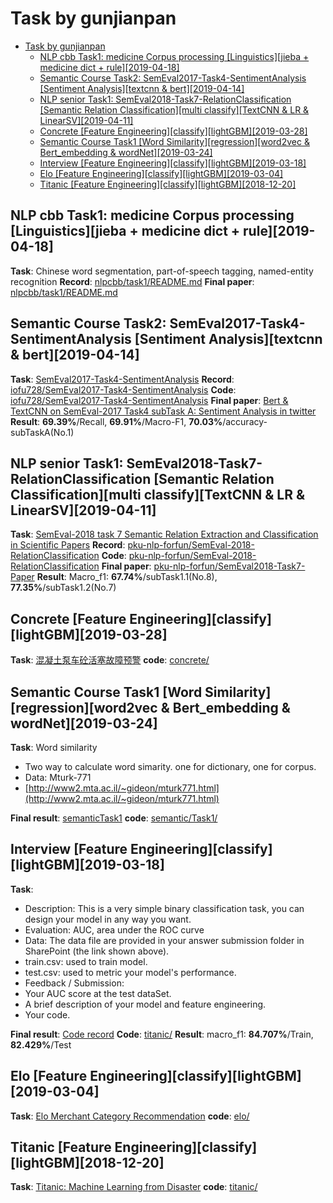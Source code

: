 # Task by gunjianpan

- [Task by gunjianpan](#task-by-gunjianpan)
  - [NLP cbb Task1: medicine Corpus processing [Linguistics][jieba + medicine dict + rule][2019-04-18]](#nlp-cbb-task1-medicine-corpus-processing-linguisticsjieba--medicine-dict--rule2019-04-18)
  - [Semantic Course Task2: SemEval2017-Task4-SentimentAnalysis [Sentiment Analysis][textcnn & bert][2019-04-14]](#semantic-course-task2-semeval2017-task4-sentimentanalysis-sentiment-analysistextcnn--bert2019-04-14)
  - [NLP senior Task1: SemEval2018-Task7-RelationClassification [Semantic Relation Classification][multi classify][TextCNN & LR & LinearSV][2019-04-11]](#nlp-senior-task1-semeval2018-task7-relationclassification-semantic-relation-classificationmulti-classifytextcnn--lr--linearsv2019-04-11)
  - [Concrete [Feature Engineering][classify][lightGBM][2019-03-28]](#concrete-feature-engineeringclassifylightgbm2019-03-28)
  - [Semantic Course Task1 [Word Similarity][regression][word2vec & Bert_embedding & wordNet][2019-03-24]](#semantic-course-task1-word-similarityregressionword2vec--bertembedding--wordnet2019-03-24)
  - [Interview [Feature Engineering][classify][lightGBM][2019-03-18]](#interview-feature-engineeringclassifylightgbm2019-03-18)
  - [Elo [Feature Engineering][classify][lightGBM][2019-03-04]](#elo-feature-engineeringclassifylightgbm2019-03-04)
  - [Titanic [Feature Engineering][classify][lightGBM][2018-12-20]](#titanic-feature-engineeringclassifylightgbm2018-12-20)

## NLP cbb Task1: medicine Corpus processing [Linguistics][jieba + medicine dict + rule][2019-04-18]

**Task**: Chinese word segmentation, part-of-speech tagging, named-entity recognition
**Record**: [nlpcbb/task1/README.md](https://github.com/iofu728/Task/tree/master/nlpcbb/task1)
**Final paper**: [nlpcbb/task1/README.md](https://github.com/iofu728/Task/tree/master/nlpcbb/task1)

## Semantic Course Task2: SemEval2017-Task4-SentimentAnalysis [Sentiment Analysis][textcnn & bert][2019-04-14]

**Task**: [SemEval2017-Task4-SentimentAnalysis](http://alt.qcri.org/semeval2017/task4/)
**Record**: [iofu728/SemEval2017-Task4-SentimentAnalysis](https://github.com/iofu728/SemEval2017-Task4-SentimentAnalysis)
**Code**: [iofu728/SemEval2017-Task4-SentimentAnalysis](https://github.com/iofu728/SemEval2017-Task4-SentimentAnalysis)
**Final paper**: [Bert & TextCNN on SemEval-2017 Task4 subTask A: Sentiment Analysis in twitter](https://github.com/iofu728/SemEval2017-Task4-SentimentAnalysis/blob/master/paper/final_paper/main.pdf)
**Result**: **69.39%**/Recall, **69.91%**/Macro-F1, **70.03%**/accuracy-subTaskA(No.1)

## NLP senior Task1: SemEval2018-Task7-RelationClassification [Semantic Relation Classification][multi classify][TextCNN & LR & LinearSV][2019-04-11]

**Task**: [SemEval-2018 task 7 Semantic Relation Extraction and Classification in Scientific Papers](https://competitions.codalab.org/competitions/17422)
**Record**: [pku-nlp-forfun/SemEval-2018-RelationClassification](https://github.com/pku-nlp-forfun/SemEval-2018-RelationClassification)
**Code**: [pku-nlp-forfun/SemEval-2018-RelationClassification](https://github.com/pku-nlp-forfun/SemEval-2018-RelationClassification)
**Final paper**: [pku-nlp-forfun/SemEval2018-Task7-Paper](https://github.com/pku-nlp-forfun/SemEval2018-Task7-Paper/blob/master/main.pdf)
**Result**: Macro_f1: **67.74%**/subTask1.1(No.8), **77.35%**/subTask1.2(No.7)

## Concrete [Feature Engineering][classify][lightGBM][2019-03-28]

**Task**: [混凝土泵车砼活塞故障预警](https://www.datafountain.cn/competitions/336/details)
**code**: [concrete/](https://github.com/iofu728/Task/tree/master/cronete)

## Semantic Course Task1 [Word Similarity][regression][word2vec & Bert_embedding & wordNet][2019-03-24]

**Task**: Word similarity

- Two way to calculate word simarity. one for dictionary, one for corpus.
- Data: Mturk-771
- [http://www2.mta.ac.il/~gideon/mturk771.html](http://www2.mta.ac.il/~gideon/mturk771.html)

**Final result**: [semanticTask1](https://github.com/iofu728/STask/blob/master/semantic/task1/semanticTask1.pdf)
**code**: [semantic/Task1/](https://github.com/iofu728/Task/tree/master/semantic/task1)

## Interview [Feature Engineering][classify][lightGBM][2019-03-18]

**Task**:

- Description: This is a very simple binary classification task, you can design your model in any way you want.
- Evaluation: AUC, area under the ROC curve
- Data: The data file are provided in your answer submission folder in SharePoint (the link shown above).
- train.csv: used to train model.
- test.csv: used to metric your model's performance.
- Feedback / Submission:
- Your AUC score at the test dataSet.
- A brief description of your model and feature engineering.
- Your code.

**Final result**: [Code record](https://github.com/iofu728/STask/blob/master/interview/CodeTaskRecord.pdf)
**Code**: [titanic/](https://github.com/iofu728/Task/tree/master/interview)
**Result**: macro_f1: **84.707%**/Train, **82.429%**/Test

## Elo [Feature Engineering][classify][lightGBM][2019-03-04]

**Task**: [Elo Merchant Category Recommendation](https://www.kaggle.com/c/elo-merchant-category-recommendation/leaderboard)
**code**: [elo/](https://github.com/iofu728/Task/tree/master/elo)

## Titanic [Feature Engineering][classify][lightGBM][2018-12-20]

**Task**: [Titanic: Machine Learning from Disaster](https://www.kaggle.com/c/titanic/overview)
**code**: [titanic/](https://github.com/iofu728/Task/tree/master/titanic)

